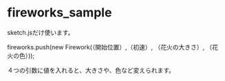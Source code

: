 # fireworks_sample

sketch.jsだけ使います。

fireworks.push(new Firework(（開始位置）,（初速）, （花火の大きさ）, （花火の色）));

４つの引数に値を入れると、大きさや、色など変えられます。
